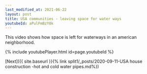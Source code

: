 ```yaml
---
last_modified_at: 2021-06-22
layout: post
title: USA communities - leaving space for water ways
youtubeId: aPulFmBzY8k
---
```


This video shows how space is left for waterways in an american neighborhood.

{% include youtubePlayer.html id=page.youtubeId %}

[Next]({{ site.baseurl }}{% link split1/_posts/2020-09-11-USA house construction -hot and cold water pipes.md%})
